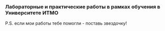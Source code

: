 ### Лабораторные и практические работы в рамках обучения в Университете ИТМО

P.S. если мои работы тебе помогли - поставь звездочку!